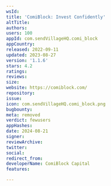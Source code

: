 ```yaml
---
wsId: 
title: 'ComiBlock: Invest Confidently'
altTitle: 
authors: 
users: 100
appId: com.sendVillageHQ.comi_block
appCountry: 
released: 2022-09-11
updated: 2023-08-27
version: '1.1.6'
stars: 4.2
ratings: 
reviews: 
size: 
website: https://comiblock.com/
repository: 
issue: 
icon: com.sendVillageHQ.comi_block.png
bugbounty: 
meta: removed
verdict: fewusers
appHashes: 
date: 2024-08-21
signer: 
reviewArchive: 
twitter: 
social: 
redirect_from: 
developerName: ComiBlock Capital
features: 

---
```


